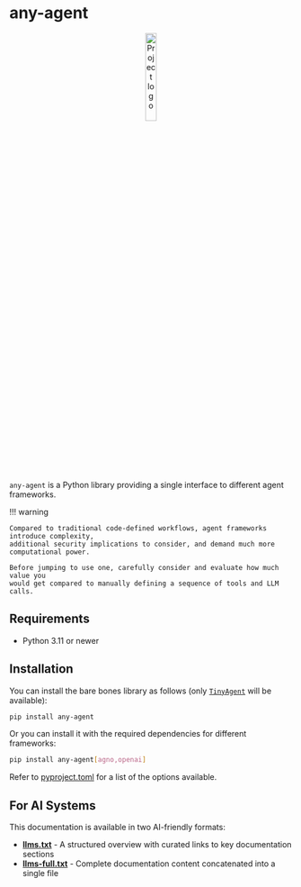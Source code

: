 # any-agent

<p align="center">
  <picture>
    <img src="./images/any-agent-logo-mark.png" width="20%" alt="Project logo"/>
  </picture>
</p>

`any-agent` is a Python library providing a single interface to different agent frameworks.

!!! warning

    Compared to traditional code-defined workflows, agent frameworks introduce complexity,
    additional security implications to consider, and demand much more computational power.

    Before jumping to use one, carefully consider and evaluate how much value you
    would get compared to manually defining a sequence of tools and LLM calls.

## Requirements

- Python 3.11 or newer

## Installation

You can install the bare bones library as follows (only [`TinyAgent`](./agents/frameworks/tinyagent.md) will be available):

```bash
pip install any-agent
```

Or you can install it with the required dependencies for different frameworks:

```bash
pip install any-agent[agno,openai]
```

Refer to [pyproject.toml](https://github.com/mozilla-ai/any-agent/blob/main/pyproject.toml) for a list of the options available.

## For AI Systems

This documentation is available in two AI-friendly formats:

- **[llms.txt](https://mozilla-ai.github.io/any-agent/llms.txt)** - A structured overview with curated links to key documentation sections
- **[llms-full.txt](https://mozilla-ai.github.io/any-agent/llms-full.txt)** - Complete documentation content concatenated into a single file
